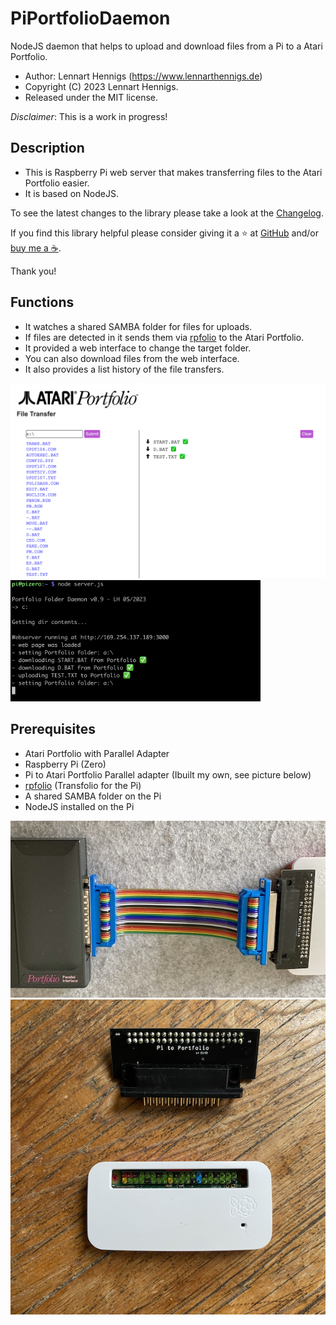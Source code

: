 # PiPortfolioDaemon

NodeJS daemon that helps to upload and download files from a Pi to a Atari Portfolio.

- Author: Lennart Hennigs (<https://www.lennarthennigs.de>)
- Copyright (C) 2023 Lennart Hennigs.
- Released under the MIT license.

*Disclaimer*: This is a work in progress!

## Description

- This is Raspberry Pi web server that makes transferring files to the Atari Portfolio easier.
- It is based on NodeJS.

To see the latest changes to the library please take a look at the [Changelog](https://github.com/LennartHennigs/PiPortfolioDaemon/blob/master/CHANGELOG.md).

If you find this library helpful please consider giving it a ⭐️ at [GitHub](https://github.com/LennartHennigs/Button2) and/or [buy me a ☕️](https://ko-fi.com/lennart0815).

Thank you!

## Functions

- It watches a shared SAMBA folder for files for uploads.
- If files are detected in it sends them via [rpfolio](https://github.com/LennartHennigs/transfolio) to the Atari Portfolio.
- It provided a web interface to change the target folder.
- You can also download files from the web interface.
- It also provides a list history of the file transfers.

<kbd><img src="images/preview.png" /></kbd>
<kbd><img src="images/output.png" width="400px" /></kbd>

## Prerequisites

- Atari Portfolio with Parallel Adapter
- Raspberry Pi (Zero)
- Pi to Atari Portfolio Parallel adapter (Ibuilt my own, see picture below)
- [rpfolio](https://github.com/LennartHennigs/transfolio) (Transfolio for the Pi)
- A shared SAMBA folder on the Pi
- NodeJS installed on the Pi

<kbd><img src="images/platine2.png" /></kbd>
<kbd><img src="images/platine1.png" /></kbd>
